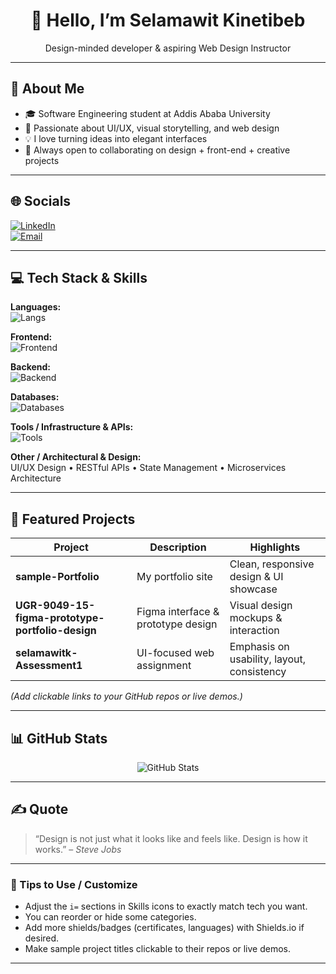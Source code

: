 <!-- ─── HEADER / INTRO ─────────────────────────────────────────────────────── -->

<div align="center">
  <h1>👋 Hello, I’m Selamawit Kinetibeb</h1>
  <p>Design-minded developer & aspiring Web Design Instructor</p>
</div>

---

## 💫 About Me  

- 🎓 Software Engineering student at Addis Ababa University  
- 🎨 Passionate about UI/UX, visual storytelling, and web design  
- 💡 I love turning ideas into elegant interfaces  
- 🤝 Always open to collaborating on design + front-end + creative projects  

---

## 🌐 Socials  

[![LinkedIn](https://img.shields.io/badge/LinkedIn-0A66C2?style=for-the-badge&logo=linkedin&logoColor=white)](https://www.linkedin.com/in/selamawit-kinetibeb-69b301334)  
[![Email](https://img.shields.io/badge/Email-Me-D14836?style=for-the-badge&logo=gmail&logoColor=white)](mailto:selamawitkinetibeb@gmail.com)  

---

## 💻 Tech Stack & Skills  

**Languages:**  
![Langs](https://skillicons.dev/icons?i=js,ts,python,sql,go,html,css,flutter,postgresql)  

**Frontend:**  
![Frontend](https://skillicons.dev/icons?i=react,nextjs,tailwind,bootstrap,flutter)  

**Backend:**  
![Backend](https://skillicons.dev/icons?i=nodejs,express,nestjs,go)  

**Databases:**  
![Databases](https://skillicons.dev/icons?i=mongodb,mysql,prisma,postgresql)  

**Tools / Infrastructure & APIs:**  
![Tools](https://skillicons.dev/icons?i=docker,git,vscode,figma,postman)  

**Other / Architectural & Design:**  
UI/UX Design • RESTful APIs • State Management • Microservices Architecture  

---

## 🚀 Featured Projects  

| Project | Description | Highlights |
|---|---|---|
| **sample-Portfolio** | My portfolio site | Clean, responsive design & UI showcase |
| **UGR-9049-15-figma-prototype-portfolio-design** | Figma interface & prototype design | Visual design mockups & interaction |
| **selamawitk-Assessment1** | UI-focused web assignment | Emphasis on usability, layout, consistency |

*(Add clickable links to your GitHub repos or live demos.)*

---

## 📊 GitHub Stats  

<div align="center">  
  <img src="https://github-readme-stats.vercel.app/api?username=selamawitk&show_icons=true&theme=dark" alt="GitHub Stats" />  
</div>

---

## ✍️ Quote  

> “Design is not just what it looks like and feels like. Design is how it works.” – *Steve Jobs*

---

### 🔧 Tips to Use / Customize  

- Adjust the `i=` sections in Skills icons to exactly match tech you want.  
- You can reorder or hide some categories.  
- Add more shields/badges (certificates, languages) with Shields.io if desired.  
- Make sample project titles clickable to their repos or live demos.

---

